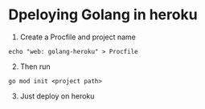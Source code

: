 # Dpeloying Golang in heroku 

1.  Create a Procfile and project name 
```
echo "web: golang-heroku" > Procfile
```
2.  Then run 
```
go mod init <project path>
```
3. Just deploy on heroku